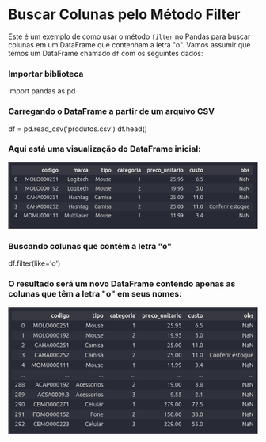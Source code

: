 # Buscar Colunas pelo Método Filter

Este é um exemplo de como usar o método `filter` no Pandas para buscar colunas em um DataFrame que contenham a letra "o". Vamos assumir que temos um DataFrame chamado `df` com os seguintes dados:

### Importar biblioteca
import pandas as pd

### Carregando o DataFrame a partir de um arquivo CSV
df = pd.read_csv('produtos.csv')
df.head()

### Aqui está uma visualização do DataFrame inicial:
![](./capturadetela/dataframeInicial.png)

### Buscando colunas que contêm a letra "o"
df.filter(like='o')

### O resultado será um novo DataFrame contendo apenas as colunas que têm a letra "o" em seus nomes:
![](./capturadetela/resultadoDataFrame.png)
